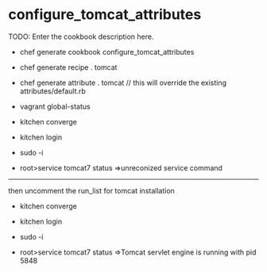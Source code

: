# configure_tomcat_attributes

TODO: Enter the cookbook description here.

- chef generate cookbook configure_tomcat_attributes

- chef generate recipe . tomcat
- chef generate attribute . tomcat // this will override the existing attributes/default.rb

- vagrant global-status 

- kitchen converge
- kitchen login

- sudo -i 
- root>service tomcat7 status
=>unreconized service command

---------------------------------------------
then uncomment the run_list for tomcat installation

- kitchen converge
- kitchen login

- sudo -i 
- root>service tomcat7 status
=>Tomcat servlet engine is running with pid 5848

